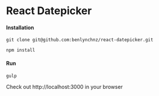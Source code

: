 # React Datepicker

#### Installation

`git clone git@github.com:benlynchnz/react-datepicker.git`

`npm install`

#### Run

`gulp`

Check out http://localhost:3000 in your browser
